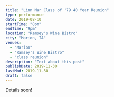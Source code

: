 ```yaml
---
title: "Linn Mar Class of '79 40 Year Reunion"
type: performance
date: 2019-08-10
startTime: "8pm"
endTime: "9pm"
location: "Ramsey's Wine Bistro"
city: "Marion, IA"
venues:
  - "Marion"
  - "Ramsey's Wine Bistro"
  - "class reunion"
description: "Text about this post"
publishDate: 2019-11-30
lastMod: 2019-11-30
draft: false
---
```


Details soon!
